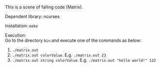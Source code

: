 This is a scene of falling code (Matrix).

Dependent library: ncurses

Installation: `make`

Execution:<br>
Go to the directory `bin` and execute one of the commands as below:
1) `./matrix.out`
2) `./matrix.out colorValue`. E.g. `./matrix.out 23`
3) `./matrix.out string colorValue`. E.g. `./matrix.out "hello world!" 122`
